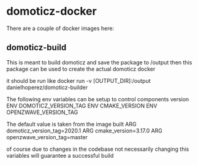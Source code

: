 # domoticz-docker

There are a couple of docker images here:

## domoticz-build

This is meant to build domoticz and save the package to /output then this package can be used to create the actual domoticz docker 

it should be run like docker run -v [OUTPUT_DIR]:/output danielhoperez/domoticz-builder

The following env variables can be setup to control components version
ENV DOMOTICZ_VERSION_TAG
ENV CMAKE_VERSION
ENV OPENZWAVE_VERSION_TAG

The default value is taken from the image built 
ARG domoticz_version_tag=2020.1
ARG cmake_version=3.17.0
ARG openzwave_version_tag=master

of course due to changes in the codebase not necessarily changing this variables will guarantee a successful build
